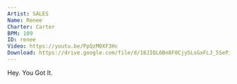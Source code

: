 ```yaml
---
Artist: SALES
Name: Renee
Charter: Carter
BPM: 109
ID: renee
Video: https://youtu.be/PpQzM0XF3Hc
Download: https://drive.google.com/file/d/18JIQL6Bn8F0CjySLsGxFLJ_5SePi5epA/view
---
```

Hey. You Got It.

